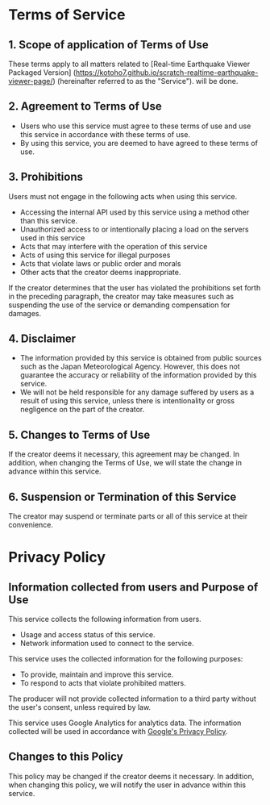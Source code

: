 # Terms of Service

## 1. Scope of application of Terms of Use

These terms apply to all matters related to [Real-time Earthquake Viewer Packaged Version] (https://kotoho7.github.io/scratch-realtime-earthquake-viewer-page/) (hereinafter referred to as the "Service"). will be done.

## 2. Agreement to Terms of Use

- Users who use this service must agree to these terms of use and use this service in accordance with these terms of use.
- By using this service, you are deemed to have agreed to these terms of use.

## 3. Prohibitions

Users must not engage in the following acts when using this service.

- Accessing the internal API used by this service using a method other than this service.
- Unauthorized access to or intentionally placing a load on the servers used in this service
- Acts that may interfere with the operation of this service
- Acts of using this service for illegal purposes
- Acts that violate laws or public order and morals
- Other acts that the creator deems inappropriate.

If the creator determines that the user has violated the prohibitions set forth in the preceding paragraph, the creator may take measures such as suspending the use of the service or demanding compensation for damages.

## 4. Disclaimer

- The information provided by this service is obtained from public sources such as the Japan Meteorological Agency. However, this does not guarantee the accuracy or reliability of the information provided by this service.
- We will not be held responsible for any damage suffered by users as a result of using this service, unless there is intentionality or gross negligence on the part of the creator.

## 5. Changes to Terms of Use

If the creator deems it necessary, this agreement may be changed.
In addition, when changing the Terms of Use, we will state the change in advance within this service.

## 6. Suspension or Termination of this Service

The creator may suspend or terminate parts or all of this service at their convenience.


# Privacy Policy

## Information collected from users and Purpose of Use

This service collects the following information from users.

- Usage and access status of this service.
- Network information used to connect to the service.

This service uses the collected information for the following purposes:

- To provide, maintain and improve this service.
- To respond to acts that violate prohibited matters.

The producer will not provide collected information to a third party without the user's consent, unless required by law.

This service uses Google Analytics for analytics data. The information collected will be used in accordance with [Google's Privacy Policy](https://policies.google.com/privacy).

## Changes to this Policy

This policy may be changed if the creator deems it necessary.
In addition, when changing this policy, we will notify the user in advance within this service.
